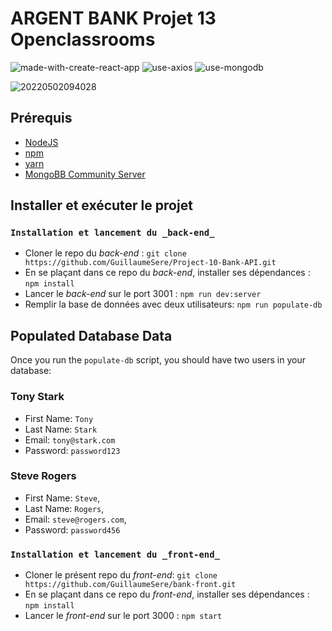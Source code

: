 # ARGENT BANK Projet 13 Openclassrooms

![made-with-create-react-app](https://user-images.githubusercontent.com/75996200/166201532-1a68d09e-7f75-4106-ba2c-ac047ccc4cc4.svg)
![use-axios](https://user-images.githubusercontent.com/75996200/166201677-9f6d8af6-5134-4926-9132-057a3d379d10.svg)
![use-mongodb](https://user-images.githubusercontent.com/75996200/166201811-8e97d0f4-db0e-451c-a7b0-99e97c048645.svg)



![20220502094028](https://user-images.githubusercontent.com/75996200/166201146-35e7c8a8-3f52-4c54-bc4f-53c91f0a74ba.png)

##  Prérequis

- [NodeJS](https://nodejs.org/en/)
- [npm](https://www.npmjs.com/)
- [yarn](https://yarnpkg.com/getting-started/install)
- [MongoBB Community Server](https://www.mongodb.com/fr-fr)

## Installer et exécuter le projet

### `Installation et lancement du _back-end_`

- Cloner le repo du _back-end_ : `git clone https://github.com/GuillaumeSere/Project-10-Bank-API.git`
- En se plaçant dans ce repo du _back-end_, installer ses dépendances : `npm install`
- Lancer le _back-end_ sur le port 3001 : `npm run dev:server`
- Remplir la base de données avec deux utilisateurs: `npm run populate-db`

## Populated Database Data

Once you run the `populate-db` script, you should have two users in your database:

### Tony Stark

- First Name: `Tony`
- Last Name: `Stark`
- Email: `tony@stark.com`
- Password: `password123`

### Steve Rogers

- First Name: `Steve`,
- Last Name: `Rogers`,
- Email: `steve@rogers.com`,
- Password: `password456`


### `Installation et lancement du _front-end_`

- Cloner le présent repo du _front-end_: `git clone https://github.com/GuillaumeSere/bank-front.git`
- En se plaçant dans ce repo du _front-end_, installer ses dépendances : `npm install`
- Lancer le _front-end_ sur le port 3000 : `npm start`




